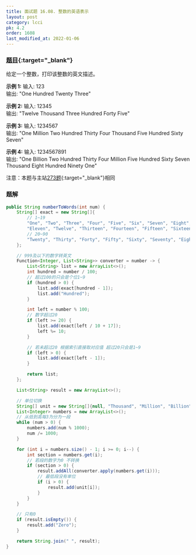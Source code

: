 ```yaml
---
title: 面试题 16.08. 整数的英语表示
layout: post
category: lcci
pk: 4.2
order: 1608
last_modified_at: 2022-01-06
---
```


### [题目](https://leetcode-cn.com/english-int-lcci/){:target="_blank"}

给定一个整数，打印该整数的英文描述。

**示例 1:**
输入: 123  
输出: "One Hundred Twenty Three"

**示例 2:**
输入: 12345  
输出: "Twelve Thousand Three Hundred Forty Five"

**示例 3:**
输入: 1234567  
输出: "One Million Two Hundred Thirty Four Thousand Five Hundred Sixty Seven"

**示例 4:**
输入: 1234567891  
输出: "One Billion Two Hundred Thirty Four Million Five Hundred Sixty Seven Thousand Eight Hundred Ninety One"

注意：本题与主站[273题](https://leetcode-cn.com/problems/integer-to-english-words/){:target="_blank"}相同

### 题解

```java
public String numberToWords(int num) {
    String[] exact = new String[]{
        // 1~19
        "One", "Two", "Three", "Four", "Five", "Six", "Seven", "Eight", "Nine", "Ten",
        "Eleven", "Twelve", "Thirteen", "Fourteen", "Fifteen", "Sixteen", "Seventeen", "Eighteen", "Nineteen",
        // 20~90
        "Twenty", "Thirty", "Forty", "Fifty", "Sixty", "Seventy", "Eighty", "Ninety"
    };

    // 999及以下的数字转英文
    Function<Integer, List<String>> converter = number -> {
        List<String> list = new ArrayList<>();
        int hundred = number / 100;
        // 超过100的只会是个位1~9
        if (hundred > 0) {
            list.add(exact[hundred - 1]);
            list.add("Hundred");
        }

        int left = number % 100;
        // 数字超过20
        if (left >= 20) {
            list.add(exact[left / 10 + 17]);
            left %= 10;
        }

        // 若未超过20 根据索引直接取对应值 超过20只会是1~9
        if (left > 0) {
            list.add(exact[left - 1]);
        }

        return list;
    };

    List<String> result = new ArrayList<>();

    // 单位切换
    String[] unit = new String[]{null, "Thousand", "Million", "Billion"};
    List<Integer> numbers = new ArrayList<>();
    // 从低到高每3为分为一段
    while (num > 0) {
        numbers.add(num % 1000);
        num /= 1000;
    }

    for (int i = numbers.size() - 1; i >= 0; i--) {
        int section = numbers.get(i);
        // 若段的数字为0 不转换
        if (section > 0) {
            result.addAll(converter.apply(numbers.get(i)));
            // 最低段没有单位
            if (i > 0) {
                result.add(unit[i]);
            }
        }
    }

    // 只有0
    if (result.isEmpty()) {
        result.add("Zero");
    }

    return String.join(" ", result);
}
```